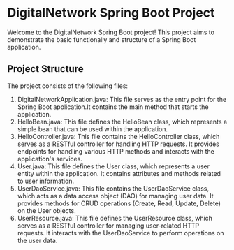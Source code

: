 # DigitalNetwork Spring Boot Project

Welcome to the DigitalNetwork Spring Boot project! This project aims to demonstrate 
the basic functionaliy and structure of a Spring Boot application.

## Project Structure

The project consists of the following files:

1. DigitalNetworkApplication.java: This file serves as the entry point for the Spring Boot application.It contains the main
method that starts the application.
2. HelloBean.java: This file defines the HelloBean class, which represents a simple bean that can be used within the application.
3. HelloController.java: This file contains the HelloController class, which serves as a RESTful controller
for handling HTTP requests. It provides endpoints for handling various HTTP methods and interacts with the application's services.
4. User.java: This file defines the User class, which represents a user entity within the application. It contains attributes and 
 methods related to user information.
5. UserDaoService.java: This file contains the UserDaoService class, which acts as a data access object (DAO) for managing user data.
It provides methods for CRUD operations (Create, Read, Update, Delete) on the User objects.
6. UserResource.java: This file defines the UserResource class, which serves as a RESTful controller for managing user-related HTTP requests.
It interacts with the UserDaoService to perform operations on the user data.

